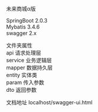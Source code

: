 
未来商城α版

SpringBoot 2.0.3    
Mybatis 3.4.6   
swagger 2.x


文件夹属性   
api 请求处理层   
service 业务逻辑层   
mapper 数据持久层        
entity 实体类  
param 传入参数  
dto 返回参数    


文档地址
localhost/swagger-ui.html